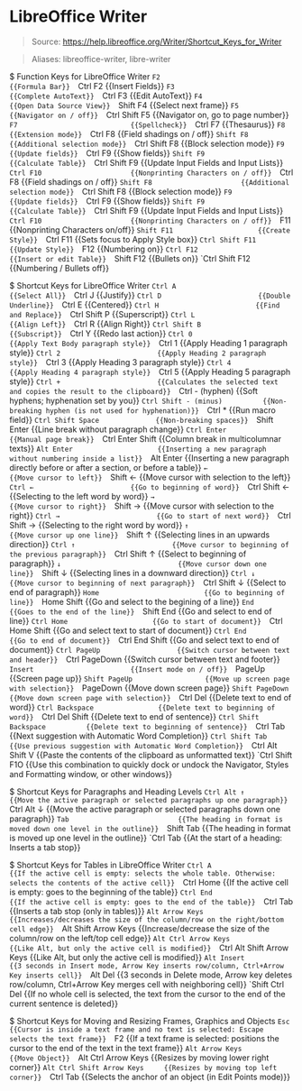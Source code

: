 # LibreOffice Writer

> Source: https://help.libreoffice.org/Writer/Shortcut_Keys_for_Writer

> Aliases: libreoffice-writer, libre-writer

$ Function Keys for LibreOffice Writer
    `F2                            {{Formula Bar}} 
    `Ctrl F2                       {{Insert Fields}} 
    `F3                            {{Complete AutoText}} 
    `Ctrl F3                       {{Edit AutoText}} 
    `F4                            {{Open Data Source View}} 
    `Shift F4                      {{Select next frame}} 
    `F5                            {{Navigator on / off}} 
    `Ctrl Shift F5                 {{Navigator on, go to page number}} 
    `F7                            {{Spellcheck}} 
    `Ctrl F7                       {{Thesaurus}} 
    `F8                            {{Extension mode}} 
    `Ctrl F8                       {{Field shadings on / off}} 
    `Shift F8                      {{Additional selection mode}} 
    `Ctrl Shift F8                 {{Block selection mode}} 
    `F9                            {{Update fields}} 
    `Ctrl F9                       {{Show fields}} 
    `Shift F9                      {{Calculate Table}} 
    `Ctrl Shift F9                 {{Update Input Fields and Input Lists}} 
    `Ctrl F10                      {{Nonprinting Characters on / off}} 
    `Ctrl F8                       {{Field shadings on / off}} 
    `Shift F8                      {{Additional selection mode}} 
    `Ctrl Shift F8                 {{Block selection mode}} 
    `F9                            {{Update fields}} 
    `Ctrl F9                       {{Show fields}} 
    `Shift F9                      {{Calculate Table}} 
    `Ctrl Shift F9                 {{Update Input Fields and Input Lists}} 
    `Ctrl F10                      {{Nonprinting Characters on / off}} 
    `F11                           {{Nonprinting Characters on/off}} 
    `Shift F11                     {{Create Style}} 
    `Ctrl F11                      {{Sets focus to Apply Style box}} 
    `Ctrl Shift F11                {{Update Style}} 
    `F12                           {{Numbering on}} 
    `Ctrl F12                      {{Insert or edit Table}} 
    `Shift F12                     {{Bullets on}} 
    `Ctrl Shift F12                {{Numbering / Bullets off}} 

$ Shortcut Keys for LibreOffice Writer
    `Ctrl A                        {{Select All}} 
    `Ctrl J                        {{Justify}} 
    `Ctrl D                        {{Double Underline}} 
    `Ctrl E                        {{Centered}} 
    `Ctrl H                        {{Find and Replace}} 
    `Ctrl Shift P                  {{Superscript}} 
    `Ctrl L                        {{Align Left}} 
    `Ctrl R                        {{Align Right}} 
    `Ctrl Shift B                  {{Subscript}} 
    `Ctrl Y                        {{Redo last action}} 
    `Ctrl 0                        {{Apply Text Body paragraph style}} 
    `Ctrl 1                        {{Apply Heading 1 paragraph style}} 
    `Ctrl 2                        {{Apply Heading 2 paragraph style}} 
    `Ctrl 3                        {{Apply Heading 3 paragraph style}} 
    `Ctrl 4                        {{Apply Heading 4 paragraph style}} 
    `Ctrl 5                        {{Apply Heading 5 paragraph style}} 
    `Ctrl +                        {{Calculates the selected text and copies the result to the clipboard}} 
    `Ctrl - (hyphen)               {{Soft hyphens; hyphenation set by you}} 
    `Ctrl Shift - (minus)          {{Non-breaking hyphen (is not used for hyphenation)}} 
    `Ctrl *                        {{Run macro field}} 
    `Ctrl Shift Space              {{Non-breaking spaces}} 
    `Shift Enter                   {{Line break without paragraph change}} 
    `Ctrl Enter                    {{Manual page break}} 
    `Ctrl Enter Shift              {{Column break in multicolumnar texts}} 
    `Alt Enter                     {{Inserting a new paragraph without numbering inside a list}} 
    `Alt Enter                     {{Inserting a new paragraph directly before or after a section, or before a table}} 
    `←                             {{Move cursor to left}} 
    `Shift ←                       {{Move cursor with selection to the left}} 
    `Ctrl ←                        {{Go to beginning of word}} 
    `Ctrl Shift ←                  {{Selecting to the left word by word}} 
    `→                             {{Move cursor to right}} 
    `Shift →                       {{Move cursor with selection to the right}} 
    `Ctrl →                        {{Go to start of next word}} 
    `Ctrl Shift →                  {{Selecting to the right word by word}} 
    `↑                             {{Move cursor up one line}} 
    `Shift ↑                       {{Selecting lines in an upwards direction}} 
    `Ctrl ↑                        {{Move cursor to beginning of the previous paragraph}} 
    `Ctrl Shift ↑                  {{Select to beginning of paragraph}} 
    `↓                             {{Move cursor down one line}} 
    `Shift ↓                       {{Selecting lines in a downward direction}} 
    `Ctrl ↓                        {{Move cursor to beginning of next paragraph}} 
    `Ctrl Shift ↓                  {{Select to end of paragraph}} 
    `Home                          {{Go to beginning of line}} 
    `Home Shift                    {{Go and select to the begining of a line}} 
    `End                           {{Goes to the end of the line}} 
    `Shift End                     {{Go and select to end of line}} 
    `Ctrl Home                     {{Go to start of document}} 
    `Ctrl Home Shift               {{Go and select text to start of document}} 
    `Ctrl End                      {{Go to end of document}} 
    `Ctrl End Shift                {{Go and select text to end of document}} 
    `Ctrl PageUp                   {{Switch cursor between text and header}} 
    `Ctrl PageDown                 {{Switch cursor between text and footer}} 
    `Insert                        {{Insert mode on / off}} 
    `PageUp                        {{Screen page up}} 
    `Shift PageUp                  {{Move up screen page with selection}} 
    `PageDown                      {{Move down screen page}} 
    `Shift PageDown                {{Move down screen page with selection}} 
    `Ctrl Del                      {{Delete text to end of word}} 
    `Ctrl Backspace                {{Delete text to beginning of word}} 
    `Ctrl Del Shift                {{Delete text to end of sentence}} 
    `Ctrl Shift Backspace          {{Delete text to beginning of sentence}} 
    `Ctrl Tab                      {{Next suggestion with Automatic Word Completion}} 
    `Ctrl Shift Tab                {{Use previous suggestion with Automatic Word Completion}} 
    `Ctrl Alt Shift V              {{Paste the contents of the clipboard as unformatted text}} 
    `Ctrl Shift F1O                {{Use this combination to quickly dock or undock the Navigator, Styles and Formatting window, or other windows}} 

$ Shortcut Keys for Paragraphs and Heading Levels
    `Ctrl Alt ↑                    {{Move the active paragraph or selected paragraphs up one paragraph}} 
    `Ctrl Alt ↓                    {{Move the active paragraph or selected paragraphs down one paragraph}} 
    `Tab                           {{The heading in format is moved down one level in the outline}} 
    `Shift Tab                     {{The heading in format is moved up one level in the outline}} 
    `Ctrl Tab                      {{At the start of a heading: Inserts a tab stop}} 

$ Shortcut Keys for Tables in LibreOffice Writer
    `Ctrl A                        {{If the active cell is empty: selects the whole table. Otherwise: selects the contents of the active cell}} 
    `Ctrl Home                     {{If the active cell is empty: goes to the beginning of the table}} 
    `Ctrl End                      {{If the active cell is empty: goes to the end of the table}} 
    `Ctrl Tab                      {{Inserts a tab stop (only in tables)}} 
    `Alt Arrow Keys                {{Increases/decreases the size of the column/row on the right/bottom cell edge}} 
    `Alt Shift Arrow Keys          {{Increase/decrease the size of the column/row on the left/top cell edge}} 
    `Alt Ctrl Arrow Keys           {{Like Alt, but only the active cell is modified}} 
    `Ctrl Alt Shift Arrow Keys     {{Like Alt, but only the active cell is modified}} 
    `Alt Insert                    {{3 seconds in Insert mode, Arrow Key inserts row/column, Ctrl+Arrow Key inserts cell}} 
    `Alt Del                       {{3 seconds in Delete mode, Arrow key deletes row/column, Ctrl+Arrow Key merges cell with neighboring cell}} 
    `Shift Ctrl Del                {{If no whole cell is selected, the text from the cursor to the end of the current sentence is deleted}} 

$ Shortcut Keys for Moving and Resizing Frames, Graphics and Objects
    `Esc                           {{Cursor is inside a text frame and no text is selected: Escape selects the text frame}} 
    `F2                            {{If a text frame is selected: positions the cursor to the end of the text in the text frame}} 
    `Alt Arrow Keys                {{Move Object}} 
    `Alt Ctrl Arrow Keys           {{Resizes by moving lower right corner}} 
    `Alt Ctrl Shift Arrow Keys     {{Resizes by moving top left corner}} 
    `Ctrl Tab                      {{Selects the anchor of an object (in Edit Points mode)}} 


